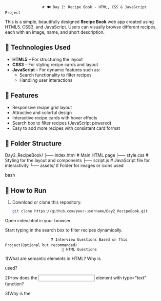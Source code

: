                      # 🍽️ Day 2: Recipe Book - HTML, CSS & JavaScript Project

This is a simple, beautifully designed **Recipe Book** web app created using HTML5, CSS3, and JavaScript. Users can visually browse different recipes, each with an image, name, and short description.

## 🔧 Technologies Used
- **HTML5** – For structuring the layout
- **CSS3** – For styling recipe cards and layout
- **JavaScript** – For dynamic features such as:
  - Search functionality to filter recipes
  - Handling user interactions

## 🧩 Features
- Responsive recipe grid layout
- Attractive and colorful design
- Interactive recipe cards with hover effects
- Search box to filter recipes (JavaScript powered)
- Easy to add more recipes with consistent card format

## 📁 Folder Structure
Day2_RecipeBook/
├── index.html # Main HTML page
├── style.css # Styling for the layout and components
├── script.js # JavaScript file for interactivity
└── assets/ # Folder for images or icons used

bash

## 🚀 How to Run
1. Download or clone this repository:
   ```bash
   git clone https://github.com/your-username/Day2_RecipeBook.git
Open index.html in your browser.

Start typing in the search box to filter recipes dynamically.

                         ❓ Interview Questions Based on This Project(Optional but recommanded)
                              🧠 HTML Questions
1)What are semantic elements in HTML? Why is <main> used?

2)How does the <input> element with type="text" function?

3)Why is the <script> tag placed at the bottom of the HTML file?

                                     🎨 CSS Questions
4)What is the purpose of grid-template-columns: repeat(auto-fill, minmax(...))?

5)How does box-shadow work and how can you enhance user interaction using it?

6)What does the transition property do in the .card hover effect?

                                       ⚙️ JavaScript Questions
7)How do you dynamically create and append DOM elements using JS?

8)Explain how event listeners are used with input fields.

9)How does .filter() work on an array, and why is .toLowerCase() used here?

10)What would happen if you call displayRecipes() with an empty array?

                                             🧩 Project Design
11)How would you store user-added recipes using localStorage?

12)If the image paths are incorrect, how would you handle fallback/default images?

13)How would you scale this to include recipe descriptions or cooking steps?


